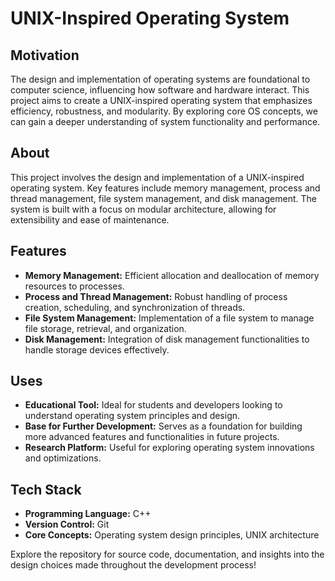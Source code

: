 # UNIX-Inspired Operating System

## Motivation
The design and implementation of operating systems are foundational to computer science, influencing how software and hardware interact. This project aims to create a UNIX-inspired operating system that emphasizes efficiency, robustness, and modularity. By exploring core OS concepts, we can gain a deeper understanding of system functionality and performance.

## About
This project involves the design and implementation of a UNIX-inspired operating system. Key features include memory management, process and thread management, file system management, and disk management. The system is built with a focus on modular architecture, allowing for extensibility and ease of maintenance.

## Features
- **Memory Management:** Efficient allocation and deallocation of memory resources to processes.
- **Process and Thread Management:** Robust handling of process creation, scheduling, and synchronization of threads.
- **File System Management:** Implementation of a file system to manage file storage, retrieval, and organization.
- **Disk Management:** Integration of disk management functionalities to handle storage devices effectively.

## Uses
- **Educational Tool:** Ideal for students and developers looking to understand operating system principles and design.
- **Base for Further Development:** Serves as a foundation for building more advanced features and functionalities in future projects.
- **Research Platform:** Useful for exploring operating system innovations and optimizations.

## Tech Stack
- **Programming Language:** C++
- **Version Control:** Git
- **Core Concepts:** Operating system design principles, UNIX architecture

Explore the repository for source code, documentation, and insights into the design choices made throughout the development process!
